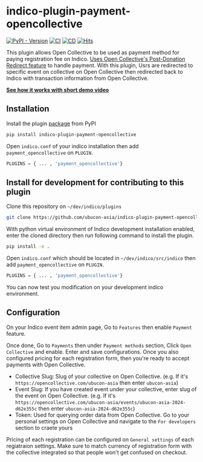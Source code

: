 # indico-plugin-payment-opencollective

[![PyPI - Version](https://img.shields.io/pypi/v/indico-plugin-payment-opencollective)](https://pypi.org/project/indico-plugin-payment-opencollective/) [![CI](https://github.com/sukso96100/indico-plugin-payment-opencollective/actions/workflows/ci.yml/badge.svg)](https://github.com/sukso96100/indico-plugin-payment-opencollective/actions/workflows/ci.yml) [![CD](https://github.com/sukso96100/indico-plugin-payment-opencollective/actions/workflows/cd.yml/badge.svg)](https://github.com/sukso96100/indico-plugin-payment-opencollective/actions/workflows/cd.yml) [![Hits](https://hits.seeyoufarm.com/api/count/incr/badge.svg?url=https%3A%2F%2Fgithub.com%2Fsukso96100%2Findico-plugin-payment-opencollective&count_bg=%2379C83D&title_bg=%23555555&icon=&icon_color=%23E7E7E7&title=hits&edge_flat=false)](https://hits.seeyoufarm.com)

This plugin allows Open Collective to be used as payment method for paying registration fee on Indico. [Uses Open Collective's Post-Donation Redirect feature](https://docs.opencollective.com/help/contributing/development/post-donation-redirect) to handle payment. With this plugin, Usrs are redirected to specific event on collective on Open Collective then redirected back to Indico with transaction information from Open Collective.

[**See how it works with short demo video**](https://youtu.be/FnMXnVP1xwA)

## Installation

Install the plugin [package](https://pypi.org/project/indico-plugin-payment-opencollective/) from PyPI
```bash
pip install indico-plugin-payment-opencollective
```

Open `indico.conf` of your indico installation then add `payment_opencollective` on `PLUGIN`.
```python
PLUGINS = { ... , 'payment_opencollective'}
```

## Install for development for contributing to this plugin

Clone this repository on `~/dev/indico/plugins`
```bash
git clone https://github.com/ubucon-asia/indico-plugin-payment-opencollective.git
```

With python virtual environment of Indico development installation enabled, enter the cloned directory then run following command to install the plugin.
```bash
pip install -e .
```

Open `indico.conf` which should be located in `~/dev/indico/src/indico` then add `payment_opencollective` on `PLUGIN`.
```python
PLUGINS = { ... , 'payment_opencollective'}
```

You can now test you modification on your development indico environment.

## Configuration
On your Indico event item admin page, Go to `Features` then enable `Payment` feature.

Once done, Go to `Payments` then under `Payment methods` section, Click `Open Collective` and enable. Enter and save configurations. 
Once you also configured pricing for each registration form, then you're ready to accept payments with Open Collective.

- Collective Slug: Slug of your collective on Open Collective. (e.g. If it's `https://opencollective.com/ubucon-asia` then enter `ubucon-asia`)
- Event Slug: If you have created event under your collective, enter slug of the event on Open Collective. (e.g. If it's `https://opencollective.com/ubucon-asia/events/ubucon-asia-2024-d62e355c` then enter `ubucon-asia-2024-d62e355c`)
- Token: Used for querying order data from Open Collective. Go to your personal settings on Open Collective and navigate to the `For developers` section to craete yours

Pricing of each registration can be configured on `General settings` of each regiatraion settings. Make sure to match currency of registration form with the collective integrated so that people won't get confused on checkout.  

